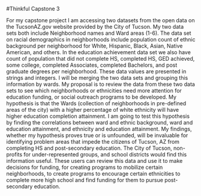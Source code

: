 #Thinkful Capstone 3

For my capstone project I am accessing two datasets from the open data on the TucsonAZ.gov website provided by the City of Tucson. My two data sets both include Neighborhood names and Ward areas (1-6). The data set on racial demographics in neighborhoods include population count of ethnic background per neighborhood for White, Hispanic, Black, Asian, Native American, and others. In the education achievement data set we also have count of population that did not complete HS, completed HS, GED achieved, some college, completed Associates, completed Bachelors, and post graduate degrees per neighborhood. These data values are presented in strings and integers. I will be merging the two data sets and grouping this information by wards.
My proposal is to review the data from these two data sets to see which neighborhoods or ethnicities need more attention for education funding, or social outreach programs to be developed. 
My hypothesis is that the Wards (collection of neighborhoods in pre-defined areas of the city) with a higher percentage of white ethnicity will have higher education completion attainment.
I am going to test this hypothesis by finding the correlations between ward and ethnic background, ward and education attainment, and ethnicity and education attainment.
My findings, whether my hypothesis proves true or is unfounded, will be invaluable for identifying problem areas that impede the citizens of Tucson, AZ from completing HS and post-secondary education. The City of Tucson, non-profits for under-represented groups, and school districts would find this information useful. These users can review this data and use it to make decisions for funding, for creating programs to mobilize certain neighborhoods, to create programs to encourage certain ethnicities to complete more high school and find funding for them to pursue post-secondary education.
